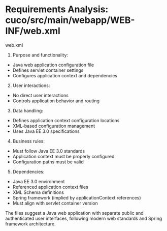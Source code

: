 # Requirements Analysis: cuco/src/main/webapp/WEB-INF/web.xml

web.xml
1. Purpose and functionality:
- Java web application configuration file
- Defines servlet container settings
- Configures application context and dependencies

2. User interactions:
- No direct user interactions
- Controls application behavior and routing

3. Data handling:
- Defines application context configuration locations
- XML-based configuration management
- Uses Java EE 3.0 specifications

4. Business rules:
- Must follow Java EE 3.0 standards
- Application context must be properly configured
- Configuration paths must be valid

5. Dependencies:
- Java EE 3.0 environment
- Referenced application context files
- XML Schema definitions
- Spring framework (implied by applicationContext references)
- Must align with servlet container version

The files suggest a Java web application with separate public and authenticated user interfaces, following modern web standards and Spring framework architecture.